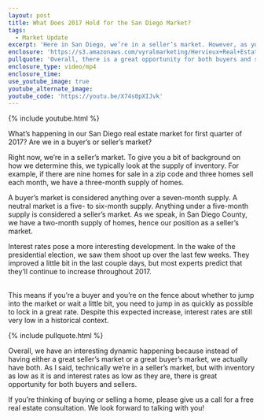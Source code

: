 ```yaml
---
layout: post
title: What Does 2017 Hold for the San Diego Market?
tags:
  - Market Update
excerpt: 'Here in San Diego, we’re in a seller’s market. However, as you’ll see, there is a great opportunity for both sellers and buyers.'
enclosure: 'https://s3.amazonaws.com/vyralmarketing/Hervieux+Real+Estate/San+Diego+Real+Estate-+A+First+Look+at+the+2017+San+Diego+Market.mp4'
pullquote: 'Overall, there is a great opportunity for both buyers and sellers.'
enclosure_type: video/mp4
enclosure_time:
use_youtube_image: true
youtube_alternate_image:
youtube_code: 'https://youtu.be/X74s0pXIJvk'
---
```



{% include youtube.html %}

What’s happening in our San Diego real estate market for first quarter of 2017? Are we in a buyer’s or seller’s market?

Right now, we’re in a seller’s market. To give you a bit of background on how we determine this, we typically look at the supply of inventory. For example, if there are nine homes for sale in a zip code and three homes sell each month, we have a three-month supply of homes.

A buyer’s market is considered anything over a seven-month supply. A neutral market is a five- to six-month supply. Anything under a five-month supply is considered a seller’s market. As we speak, in San Diego County, we have a two-month supply of homes, hence our position as a seller’s market. &nbsp;

Interest rates pose a more interesting development. In the wake of the presidential election, we saw them shoot up over the last few weeks. They improved a little bit in the last couple days, but most experts predict that they’ll continue to increase throughout 2017.

<br>This means if you’re a buyer and you’re on the fence about whether to jump into the market or wait a little bit, you need to jump in as quickly as possible to lock in a great rate. Despite this expected increase, interest rates are still very low in a historical context.

{% include pullquote.html %}

Overall, we have an interesting dynamic happening because instead of having either a great seller’s market or a great buyer’s market, we actually have both. As I said, technically we’re in a seller’s market, but with inventory as low as it is and interest rates as low as they are, there is great opportunity for both buyers and sellers.

If you’re thinking of buying or selling a home, please give us a call for a free real estate consultation. We look forward to talking with you!